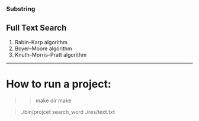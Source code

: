 ### Substring

## Full Text Search <br>

1. Rabin–Karp algorithm
2. Boyer–Moore algorithm
3. Knuth–Morris–Pratt algorithm

---
# How to run a project:<br>

>> make dir 
>> make

> ./bin/projcet search_word ./res/text.txt <br>
